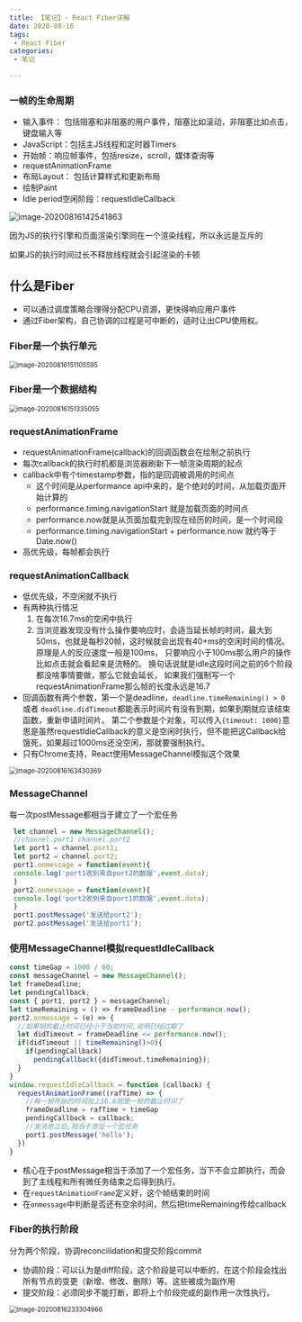 ```yaml
---
title: 【笔记】- React Fiber详解
date: 2020-08-16
tags:
 - React Fiber
categories:
 - 笔记

---
```




### 一帧的生命周期

- 输入事件： 包括阻塞和非阻塞的用户事件，阻塞比如滚动，非阻塞比如点击，键盘输入等
- JavaScript：包括主JS线程和定时器Timers
- 开始帧：响应帧事件，包括resize，scroll，媒体查询等
- requestAnimationFrame
- 布局Layout： 包括计算样式和更新布局
- 绘制Paint
- Idle period空闲阶段：requestIdleCallback

![image-20200816142541863](https://kuimo-markdown-pic.oss-cn-hangzhou.aliyuncs.com/image-20200816142541863.png)

因为JS的执行引擎和页面渲染引擎同在一个渲染线程，所以永远是互斥的

如果JS的执行时间过长不释放线程就会引起渲染的卡顿

<!-- more -->

## 什么是Fiber

- 可以通过调度策略合理得分配CPU资源，更快得响应用户事件
- 通过Fiber架构，自己协调的过程是可中断的，适时让出CPU使用权。

### Fiber是一个执行单元

<img src="https://kuimo-markdown-pic.oss-cn-hangzhou.aliyuncs.com/image-20200816151105595.png" alt="image-20200816151105595" style="zoom:80%;" />

### Fiber是一个数据结构

<img src="https://kuimo-markdown-pic.oss-cn-hangzhou.aliyuncs.com/image-20200816151335055.png" alt="image-20200816151335055" style="zoom:80%;" />

### requestAnimationFrame

- requestAnimationFrame(callback)的回调函数会在绘制之前执行
- 每次callback的执行时机都是浏览器刷新下一帧渲染周期的起点
- callback中有个timestamp参数，指的是回调被调用的时间点
  - 这个时间是从performance api中来的，是个绝对的时间，从加载页面开始计算的
  - performance.timing.navigationStart 就是加载页面的时间点
  - performance.now就是从页面加载完到现在经历的时间，是一个时间段
  - performance.timing.navigationStart + performance.now 就约等于Date.now()
- 高优先级，每帧都会执行

### requestAnimationCallback

- 低优先级，不空闲就不执行
- 有两种执行情况
  1. 在每次16.7ms的空闲中执行
  2. 当浏览器发现没有什么操作要响应时，会适当延长帧的时间，最大到50ms，也就是每秒20帧，这时候就会出现有40+ms的空闲时间的情况。 原理是人的反应速度一般是100ms， 只要响应小于100ms那么用户的操作比如点击就会看起来是流畅的。 换句话说就是idle这段时间之前的6个阶段都没啥事情要做，那么它就会延长， 如果我们强制写一个requestAnimationFrame那么帧的长度永远是16.7
- 回调函数有两个参数，第一个是deadline，`deadline.timeRemaining() > 0` 或者 `deadline.didTimeout`都能表示时间片有没有到期，如果到期就应该结束函数，重新申请时间片。 第二个参数是个对象，可以传入`{timeout: 1000}`意思是虽然requestIdleCallback的意义是空闲时执行，但不能把这Callback给饿死，如果超过1000ms还没空闲，那就要强制执行。
- 只有Chrome支持，React使用MessageChannel模拟这个效果 

<img src="https://kuimo-markdown-pic.oss-cn-hangzhou.aliyuncs.com/image-20200816163430369.png" alt="image-20200816163430369" style="zoom:80%;" />



### MessageChannel

每一次postMessage都相当于建立了一个宏任务

```javascript
 let channel = new MessageChannel();
 //channel.port1 channel.port2
 let port1 = channel.port1;
 let port2 = channel.port2;
 port1.onmessage = function(event){
 console.log('port1收到来自port2的数据',event.data);
 }
 port2.onmessage = function(event){
 console.log('port2收到来自port1的数据',event.data);
 }
 port1.postMessage('发送给port2');
 port2.postMessage('发送给port1');
```

### 使用MessageChannel模拟requestIdleCallback

```javascript
const timeGap = 1000 / 60;
const messageChannel = new MessageChannel();
let frameDeadline;
let pendingCallback;
const { port1, port2 } = messageChannel;
let timeRemaining = () => frameDeadline - performance.now();
port2.onmessage = (e) => {
  //如果帧的截止时间已经小于当前时间,说明已经过期了
  let didTimeout = frameDeadline <= performance.now();
  if(didTimeout || timeRemaining()>0){
    if(pendingCallback)
      pendingCallback({didTimeout,timeRemaining});
  }
}
window.requestIdleCallback = function (callback) {
  requestAnimationFrame((rafTime) => {
    //每一帧开始的时间加上16.6就是一帧的截止时间了
    frameDeadline = rafTime + timeGap
    pendingCallback = callback;
    //发消息之后,相当于添加一个宏任务
    port1.postMessage('hello');
  })
}
```

- 核心在于postMessage相当于添加了一个宏任务，当下不会立即执行，而会到了主线程和所有微任务结束之后得到执行。
- 在`requestAnimationFrame`定义好，这个帧结束的时间
- 在`onmessage`中判断是否还有空余时间，然后把timeRemaining传给callback

### Fiber的执行阶段

分为两个阶段，协调reconcilidation和提交阶段commit

- 协调阶段：可以认为是diff阶段，这个阶段是可以中断的，在这个阶段会找出所有节点的变更（新增、修改、删除）等。这些被成为副作用
- 提交阶段：必须同步不能打断，即将上个阶段完成的副作用一次性执行。

<img src="https://kuimo-markdown-pic.oss-cn-hangzhou.aliyuncs.com/image-20200816233304966.png" alt="image-20200816233304966" style="zoom:80%;" />